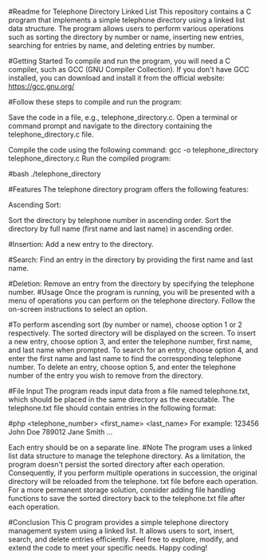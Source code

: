 #Readme for Telephone Directory Linked List
This repository contains a C program that implements 
a simple telephone directory using a linked list data structure. 
The program allows users to perform various operations such as 
sorting the directory by number or name, inserting new entries, 
searching for entries by name, and deleting entries by number.

#Getting Started
To compile and run the program, you will need a C compiler, such as 
GCC (GNU Compiler Collection). If you don't have GCC installed, you 
can download and install it from the official 
website: https://gcc.gnu.org/

#Follow these steps to compile and run the program:

Save the code in a file, e.g., telephone_directory.c.
Open a terminal or command prompt and navigate to the 
directory containing the telephone_directory.c file.

Compile the code using the following command:
gcc -o telephone_directory telephone_directory.c
Run the compiled program:

#bash
./telephone_directory

#Features
The telephone directory program offers the following features:

Ascending Sort:

Sort the directory by telephone number in ascending order.
Sort the directory by full name (first name and last name) 
in ascending order.

#Insertion:
Add a new entry to the directory.

#Search:
Find an entry in the directory by providing the first name and last name.

#Deletion:
Remove an entry from the directory by specifying the telephone number.
#Usage
Once the program is running, you will be presented with a menu of 
operations you can perform on the telephone directory. 
Follow the on-screen instructions to select an option.

#To perform ascending sort (by number or name), 
choose option 1 or 2 respectively. The sorted directory will 
be displayed on the screen.
To insert a new entry, choose option 3, and enter 
the telephone number, first name, and last name when prompted.
To search for an entry, choose option 4, and enter the first 
name and last name to find the corresponding telephone number.
To delete an entry, choose option 5, and enter the telephone 
number of the entry you wish to remove from the directory.

#File Input
The program reads input data from a file named telephone.txt, 
which should be placed in the same directory as the executable. 
The telephone.txt file should contain entries in the following format:

#php
<telephone_number> <first_name> <last_name>
For example:
123456 John Doe
789012 Jane Smith
...

Each entry should be on a separate line.
#Note
The program uses a linked list data structure to manage 
the telephone directory. As a limitation, the program doesn't 
persist the sorted directory after each operation. Consequently, 
if you perform multiple operations in succession, 
the original directory will be reloaded from the telephone.
txt file before each operation. For a more permanent storage solution, 
consider adding file handling functions to save the sorted directory 
back to the telephone.txt file after each operation.

#Conclusion
This C program provides a simple telephone directory management 
system using a linked list. It allows users to sort, insert, 
search, and delete entries efficiently. Feel free to explore, 
modify, and extend the code to meet your specific needs. Happy coding!
